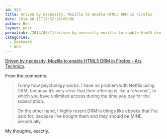 ```yaml
---
id: 523
title: Driven by necessity, Mozilla to enable HTML5 DRM in Firefox
date: 2014-06-11T17:52:26+00:00
author: Ben
layout: post
permalink: /2014/06/11/driven-by-necessity-mozilla-to-enable-html5-drm-in-firefox/
categories:
  - Bookmark
  - Web
---
```

[Driven by necessity, Mozilla to enable HTML5 DRM in Firefox - Ars Technica](http://arstechnica.com/information-technology/2014/05/driven-by-necessity-mozilla-to-enable-html5-drm-in-firefox/).

From the comments:

> Funny how psychology works. I have no problem with Netflix using DRM, because it&#8217;s very clear that their offering is like a &#8220;channel&#8221;, to which you have unlimited access during the time you pay for the subscription.
> 
> On the other hand, I highly resent DRM in things like ebooks that I&#8217;ve paid for, because I&#8217;ve bought them and they should be MINE, perpetually. 

My thoughts, exactly.
